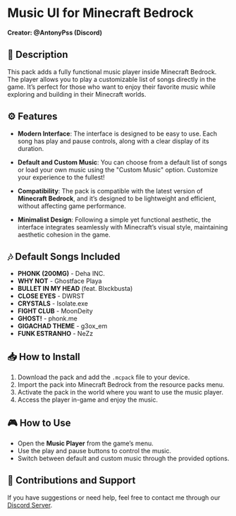 # Music UI for Minecraft Bedrock

**Creator: @AntonyPss (Discord)**

## 📝 Description

This pack adds a fully functional music player inside Minecraft Bedrock. The player allows you to play a customizable list of songs directly in the game. It’s perfect for those who want to enjoy their favorite music while exploring and building in their Minecraft worlds.

## ⚙️ Features

- **Modern Interface**: The interface is designed to be easy to use. Each song has play and pause controls, along with a clear display of its duration.
  
- **Default and Custom Music**: You can choose from a default list of songs or load your own music using the "Custom Music" option. Customize your experience to the fullest!

- **Compatibility**: The pack is compatible with the latest version of **Minecraft Bedrock**, and it’s designed to be lightweight and efficient, without affecting game performance.

- **Minimalist Design**: Following a simple yet functional aesthetic, the interface integrates seamlessly with Minecraft’s visual style, maintaining aesthetic cohesion in the game.

## 🎶 Default Songs Included

- **PHONK (200MG)** - Deha INC.
- **WHY NOT** - Ghostface Playa
- **BULLET IN MY HEAD** (feat. Blxckbusta)
- **CLOSE EYES** - DWRST
- **CRYSTALS** - Isolate.exe
- **FIGHT CLUB** - MoonDeity
- **GHOST!** - phonk.me
- **GIGACHAD THEME** - g3ox_em
- **FUNK ESTRANHO** - NeZz

## 📥 How to Install

1. Download the pack and add the `.mcpack` file to your device.
2. Import the pack into Minecraft Bedrock from the resource packs menu.
3. Activate the pack in the world where you want to use the music player.
4. Access the player in-game and enjoy the music.

## 🎮 How to Use

- Open the **Music Player** from the game’s menu.
- Use the play and pause buttons to control the music.
- Switch between default and custom music through the provided options.

## 💬 Contributions and Support

If you have suggestions or need help, feel free to contact me through our [Discord Server](https://discord.gg/kYDf4gadKw).